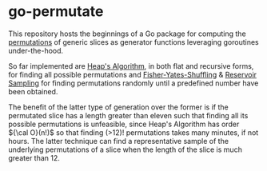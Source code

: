 # go-permutate

This repository hosts the beginnings of a Go package for computing the [permutations](https://en.wikipedia.org/wiki/Permutation) of generic slices as generator functions leveraging goroutines under-the-hood.

<!---
The package exposes a simple API containing a generator function and types that define the different available algorithms.

To use it, simply choose your applicable algorithm and pass it to `GeneratePermutations`. Then loop over the generator with `for perm := range GeneratePermutations` to retrieve all the possible permutations.
--->

So far implemented are [Heap's Algorithm](https://en.wikipedia.org/wiki/Heap's_algorithm), in both flat and recursive forms, for finding all possible permutations and [Fisher-Yates-Shuffling](https://en.wikipedia.org/wiki/Fisher%E2%80%93Yates_shuffle) & [Reservoir Sampling](https://en.wikipedia.org/wiki/Reservoir_sampling) for finding permutations randomly until a predefined number have been obtained.

The benefit of the latter type of generation over the former is if the permutated slice has a length greater than eleven such that finding all its possible permutations is unfeasible, since Heap's Algorithm has order ${\cal O}(n!)$ so that finding (>12)! permutations takes many minutes, if not hours. The latter technique can find a representative sample of the underlying permutations of a slice when the length of the slice is much greater than 12.
